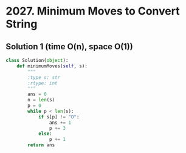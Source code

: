 # 2027. Minimum Moves to Convert String

## Solution 1 (time O(n), space O(1))

```python
class Solution(object):
    def minimumMoves(self, s):
        """
        :type s: str
        :rtype: int
        """
        ans = 0
        n = len(s)
        p = 0
        while p < len(s):
            if s[p] != "O":
                ans += 1
                p += 3
            else:
                p += 1
        return ans
```
